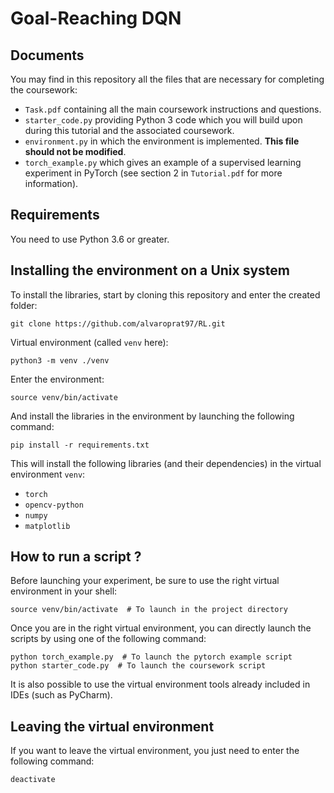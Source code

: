 # Goal-Reaching DQN

## Documents

You may find in this repository all the files that are necessary for completing the coursework:

- ```Task.pdf``` containing all the main coursework instructions and questions.
- ```starter_code.py``` providing Python 3 code which you will build upon during this tutorial and the associated coursework.
- ```environment.py``` in which the environment is implemented. **This file should not be modified**.
- ```torch_example.py``` which gives an example of a supervised learning experiment in PyTorch (see section 2 in ```Tutorial.pdf``` for more information).

## Requirements

You need to use Python 3.6 or greater.

## Installing the environment on a Unix system 

To install the libraries, start by cloning this repository and enter the created folder:

```shell script
git clone https://github.com/alvaroprat97/RL.git
```

Virtual environment (called ```venv``` here):

```shell script
python3 -m venv ./venv 
```

Enter the environment:
```shell script
source venv/bin/activate
```

And install the libraries in the environment by launching the following command:
```shell script
pip install -r requirements.txt
```

This will install the following libraries (and their dependencies) in the virtual environment ```venv```:

- ```torch``` 
- ```opencv-python```
- ```numpy```
- ```matplotlib```

## How to run a script ?

Before launching your experiment, be sure to use the right virtual environment in your shell:
```shell script
source venv/bin/activate  # To launch in the project directory
```

Once you are in the right virtual environment, you can directly launch the scripts 
by using one of the following command:
```shell script
python torch_example.py  # To launch the pytorch example script
python starter_code.py  # To launch the coursework script
```

It is also possible to use the virtual environment tools already included in IDEs (such as PyCharm).

## Leaving the virtual environment

If you want to leave the virtual environment, you just need to enter the following command:
```shell script
deactivate
```
